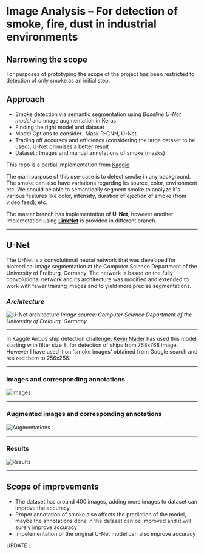 # Image Analysis – For detection of smoke, fire, dust in industrial environments #

## Narrowing the scope ##  
For purposes of prototyping the scope of the project has been restricted to detection of only smoke as an initial step.  

## Approach ##  
* Smoke detection via semantic segmentation using _Baseline U-Net model_ and image augmentation in Keras
* Finding the right model and dataset
* Model Options to consider- Mask R-CNN, U-Net
* Trading off accuracy and efficiency (considering the large dataset to be used), U-Net promises a better result
* Dataset : Images and manual annotations of smoke (masks)

This repo is a partial implementation from [Kaggle](https://www.kaggle.com/kmader/baseline-u-net-model-part-1/)

The main purpose of this use-case is to detect smoke in any background. The smoke can also have variations regarding its source, color, environment etc. We should be able to semantically segment smoke to analyze it's various features like color, intensity, duration of ejection of smoke (from video feed), etc.

The master branch has implementation of **U-Net**, however another implemetation using **[LinkNet](https://arxiv.org/pdf/1707.03718.pdf)** is provided in different branch.

---
## U-Net
The U-Net is a convolutional neural network that was developed for biomedical image segmentation at the Computer Science Department of the University of Freiburg, Germany. The network is based on the fully convolutional network and its architecture was modified and extended to work with fewer training images and to yield more precise segmentations.

### _Architecture_
![U-Net architecture](./Unet.png "U-Net")
_Image source: Computer Science Department of the University of Freiburg, Germany_

---

In Kaggle Airbus ship detection challenge, [Kevin Mader](https://www.kaggle.com/kmader) has used this model starting with filter size 8, for detection of ships from 768x768 image. However I have used it on 'smoke images' obtained from Google search and resized them to 256x256.

---
### Images and corresponding annotations
![Images](./overview.png "Images & annotations")

---
### Augmented images and corresponding annotations
![Augmentations](./augmentations.png "Images & annotations")

---
### Results
![Results](./predictions.png "Images & annotations")

---
## Scope of improvements
- The dataset has around 400 images, adding more images to dataset can improve the accuracy
- Proper annotation of smoke also affects the prediction of the model, maybe the annotations done in the dataset can be improved and it will surely improve accuracy
- Impelementation of the original U-Net model can also improve accuracy

UPDATE : 

